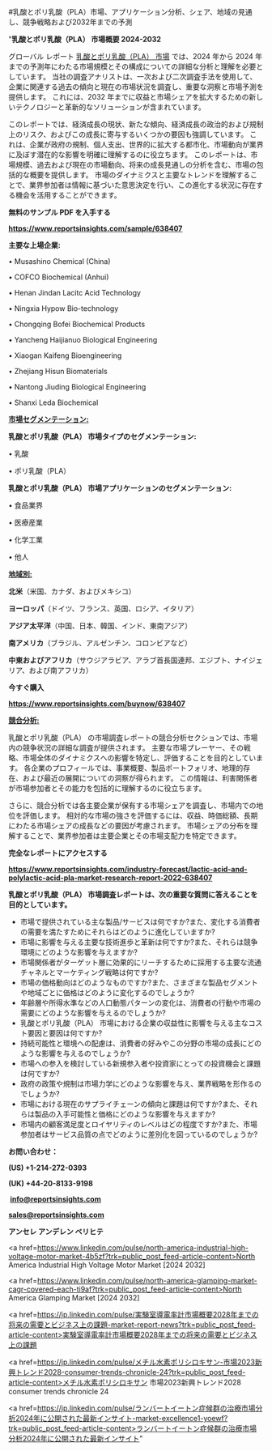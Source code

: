 #乳酸とポリ乳酸（PLA）市場、アプリケーション分析、シェア、地域の見通し、競争戦略および2032年までの予測

"<strong>乳酸とポリ乳酸（PLA） 市場概要 2024-2032</strong>

グローバル レポート <a href=https://www.reportsinsights.com/sample/638407>乳酸とポリ乳酸（PLA） 市場</a> では、2024 年から 2024 年までの予測年にわたる市場規模とその構成についての詳細な分析と理解を必要としています。 当社の調査アナリストは、一次および二次調査手法を使用して、企業に関連する過去の傾向と現在の市場状況を調査し、重要な洞察と市場予測を提供します。 これには、2032 年までに収益と市場シェアを拡大​​するための新しいテクノロジーと革新的なソリューションが含まれています。

このレポートでは、経済成長の現状、新たな傾向、経済成長の政治的および規制上のリスク、およびこの成長に寄与するいくつかの要因も強調しています。 これは、企業が政府の規制、個人支出、世界的に拡大する都市化、市場動向が業界に及ぼす潜在的な影響を明確に理解するのに役立ちます。 このレポートは、市場規模、過去および現在の市場動向、将来の成長見通しの分析を含む、市場の包括的な概要を提供します。 市場のダイナミクスと主要なトレンドを理解することで、業界参加者は情報に基づいた意思決定を行い、この進化する状況に存在する機会を活用することができます。

<strong><b>無料のサンプル PDF を入手する</b></strong>

<a href=https://www.reportsinsights.com/sample/638407><strong><u>https://www.reportsinsights.com/sample/638407</u></strong></a>

<strong>主要な上場企業:</strong>

• Musashino Chemical (China)

• COFCO Biochemical (Anhui)

• Henan Jindan Lacitc Acid Technology

• Ningxia Hypow Bio-technology

• Chongqing Bofei Biochemical Products

• Yancheng Haijianuo Biological Engineering

• Xiaogan Kaifeng Bioengineering

• Zhejiang Hisun Biomaterials

• Nantong Jiuding Biological Engineering

• Shanxi Leda Biochemical

<strong><u>市場セグメンテーション</u></strong><strong><u>:</u></strong>

<strong>乳酸とポリ乳酸（PLA） 市場タイプのセグメンテーション:</strong>

• 乳酸

• ポリ乳酸（PLA）

<strong>乳酸とポリ乳酸（PLA） 市場アプリケーションのセグメンテーション:</strong>

• 食品業界

• 医療産業

• 化学工業

• 他人

<strong><u>地域別</u></strong><strong><u>:</u></strong>

<strong>北米</strong>（米国、カナダ、およびメキシコ）

<strong>ヨーロッパ</strong>（ドイツ、フランス、英国、ロシア、イタリア）

<strong>アジア太平洋</strong>（中国、日本、韓国、インド、東南アジア）

<strong>南アメリカ</strong>（ブラジル、アルゼンチン、コロンビアなど）

<strong>中東およびアフリカ</strong>（サウジアラビア、アラブ首長国連邦、エジプト、ナイジェリア、および南アフリカ）

<strong>今すぐ購入</strong>

<a href=https://www.reportsinsights.com/buynow/638407><strong><u>https://www.reportsinsights.com/buynow/638407</u></strong></a>

<strong><u>競合分析:</u></strong>

乳酸とポリ乳酸（PLA） の市場調査レポートの競合分析セクションでは、市場内の競争状況の詳細な調査が提供されます。 主要な市場プレーヤー、その戦略、市場全体のダイナミクスへの影響を特定し、評価することを目的としています。 各企業のプロフィールでは、事業概要、製品ポートフォリオ、地理的存在、および最近の展開についての洞察が得られます。 この情報は、利害関係者が市場参加者とその能力を包括的に理解するのに役立ちます。

さらに、競合分析では各主要企業が保有する市場シェアを調査し、市場内での地位を評価します。 相対的な市場の強さを評価するには、収益、時価総額、長期にわたる市場シェアの成長などの要因が考慮されます。 市場シェアの分布を理解することで、業界参加者は主要企業とその市場支配力を特定できます。

<strong>完全なレポートにアクセスする</strong>

<a href=https://www.reportsinsights.com/industry-forecast/lactic-acid-and-polylactic-acid-pla-market-research-report-2022-638407><strong><u><b>https://www.reportsinsights.com/industry-forecast/lactic-acid-and-polylactic-acid-pla-market-research-report-2022-638407</b></u></strong></a>

<strong><b>乳酸とポリ乳酸（PLA） 市場調査レポートは、次の重要な質問に答えることを目的としています。</b></strong>
<ul>
  <li>市場で提供されている主な製品/サービスは何ですか?また、変化する消費者の需要を満たすためにそれらはどのように進化していますか?</li>
  <li>市場に影響を与える主要な技術進歩と革新は何ですか?また、それらは競争環境にどのような影響を与えますか?</li>
  <li>市場関係者がターゲット層に効果的にリーチするために採用する主要な流通チャネルとマーケティング戦略は何ですか?</li>
  <li>市場の価格動向はどのようなものですか?また、さまざまな製品セグメントや地域ごとに価格はどのように変化するのでしょうか?</li>
  <li>年齢層や所得水準などの人口動態パターンの変化は、消費者の行動や市場の需要にどのような影響を与えるのでしょうか?</li>
  <li>乳酸とポリ乳酸（PLA） 市場における企業の収益性に影響を与える主なコスト要因と要因は何ですか?</li>
  <li>持続可能性と環境への配慮は、消費者の好みやこの分野の市場の成長にどのような影響を与えるのでしょうか?</li>
  <li>市場への参入を検討している新規参入者や投資家にとっての投資機会と課題は何ですか?</li>
  <li>政府の政策や規制は市場力学にどのような影響を与え、業界戦略を形作るのでしょうか?</li>
  <li>市場における現在のサプライチェーンの傾向と課題は何ですか?また、それらは製品の入手可能性と価格にどのような影響を与えますか?</li>
  <li>市場内の顧客満足度とロイヤリティのレベルはどの程度ですか?また、市場参加者はサービス品質の点でどのように差別化を図っているのでしょうか?</li>
</ul>
<strong>お問い合わせ：</strong>

<strong>(US) +1-214-272-0393</strong>

<strong>(UK) +44-20-8133-9198</strong>

<strong> </strong><a href=info@reportsinsights.com><strong><u>info@reportsinsights.com</u></strong></a>

<a href=sales@reportsinsights.com><strong><u>sales@reportsinsights.com</u></strong></a>

<strong>アンセレ アンデレン ベリヒテ</strong>

<a href=https://www.linkedin.com/pulse/north-america-industrial-high-voltage-motor-market-4b5zf?trk=public_post_feed-article-content>North America Industrial High Voltage Motor Market [2024 2032]</a>

<a href=https://www.linkedin.com/pulse/north-america-glamping-market-cagr-covered-each-ti9af?trk=public_post_feed-article-content>North America Glamping Market [2024 2032]</a>

<a href=https://jp.linkedin.com/pulse/実験室導電率計市場概要2028年までの将来の需要とビジネス上の課題-market-report-news?trk=public_post_feed-article-content>実験室導電率計市場概要2028年までの将来の需要とビジネス上の課題</a>

<a href=https://jp.linkedin.com/pulse/メチル水素ポリシロキサン-市場2023新興トレンド2028-consumer-trends-chronicle-24?trk=public_post_feed-article-content>メチル水素ポリシロキサン 市場2023新興トレンド2028 consumer trends chronicle 24</a>

<a href=https://jp.linkedin.com/pulse/ランバートイートン症候群の治療市場分析2024年に公開された最新インサイト-market-excellence1-yoewf?trk=public_post_feed-article-content>ランバートイートン症候群の治療市場分析2024年に公開された最新インサイト</a>"
